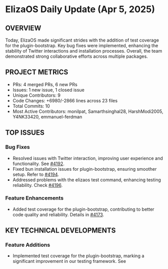 # ElizaOS Daily Update (Apr 5, 2025)

## OVERVIEW 
Today, ElizaOS made significant strides with the addition of test coverage for the plugin-bootstrap. Key bug fixes were implemented, enhancing the stability of Twitter interactions and installation processes. Overall, the team demonstrated strong collaborative efforts across multiple packages.

## PROJECT METRICS
- PRs: 4 merged PRs, 6 new PRs
- Issues: 1 new issue, 1 closed issue
- Unique Contributors: 9
- Code Changes: +6980/-2866 lines across 23 files
- Total Commits: 10
- Most Active Contributors: monilpat, Samarthsinghal28, HarshModi2005, Y4NK33420, emmanuel-ferdman

## TOP ISSUES
### Bug Fixes
- Resolved issues with Twitter interaction, improving user experience and functionality. See [#4192](https://github.com/elizaos/eliza/pull/4192).
- Fixed bun installation issues for plugin-bootstrap, ensuring smoother setup. Refer to [#4194](https://github.com/elizaos/eliza/pull/4194).
- Addressed problems with the elizaos test command, enhancing testing reliability. Check [#4196](https://github.com/elizaos/eliza/pull/4196).

### Feature Enhancements
- Added test coverage for the plugin-bootstrap, contributing to better code quality and reliability. Details in [#4173](https://github.com/elizaos/eliza/pull/4173).

## KEY TECHNICAL DEVELOPMENTS
### Feature Additions
- Implemented test coverage for the plugin-bootstrap, marking a significant improvement in our testing framework. See